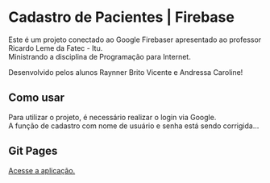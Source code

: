 <H1>Cadastro de Pacientes | Firebase</H1>
<p>Este é um projeto conectado ao Google Firebaser apresentado ao professor Ricardo Leme da Fatec - Itu. <br/>
Ministrando a disciplina de Programação para Internet.</p>
<p>Desenvolvido pelos alunos Raynner Brito Vicente e Andressa Caroline!</p>

<H2>Como usar</H2>
<p>Para utilizar o projeto, é necessário realizar o login via Google. <br/> A função de cadastro com nome de usuário e senha está sendo corrigida...</p>

<H2>Git Pages</H2>
<p><a href="https://raynnerbritovicente.github.io/CadastroPacientes/">Acesse a aplicação.</a></p>